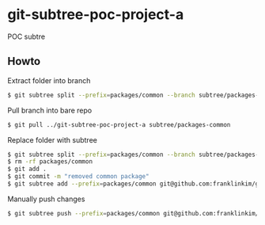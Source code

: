 # git-subtree-poc-project-a
POC subtre

## Howto

Extract folder into branch

```bash
$ git subtree split --prefix=packages/common --branch subtree/packages-common
```

Pull branch into bare repo

```bash
$ git pull ../git-subtree-poc-project-a subtree/packages-common
```

Replace folder with subtree

```bash
$ git subtree split --prefix=packages/common --branch subtree/packages-common
$ rm -rf packages/common
$ git add .
$ git commit -m "removed common package"
$ git subtree add --prefix=packages/common git@github.com:franklinkim/git-subtree-poc-common.git fork/project-a
```

Manually push changes

```bash
$ git subtree push --prefix=packages/common git@github.com:franklinkim/git-subtree-poc-common.git fork/project-a
```

